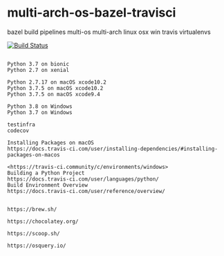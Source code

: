 # multi-arch-os-bazel-travisci
bazel build pipelines  multi-os multi-arch linux osx win travis virtualenvs

[![Build Status](https://travis-ci.com/githubfoam/multi-arch-os-bazel-travisci.svg?branch=master)](https://travis-ci.com/githubfoam/multi-arch-os-bazel-travisci)  

~~~~

Python 3.7 on bionic
Python 2.7 on xenial

Python 2.7.17 on macOS xcode10.2
Python 3.7.5 on macOS xcode10.2
Python 3.7.5 on macOS xcode9.4

Python 3.8 on Windows
Python 3.7 on Windows

testinfra
codecov
~~~~
~~~~
Installing Packages on macOS
https://docs.travis-ci.com/user/installing-dependencies/#installing-packages-on-macos

<https://travis-ci.community/c/environments/windows>
Building a Python Project
https://docs.travis-ci.com/user/languages/python/
Build Environment Overview
https://docs.travis-ci.com/user/reference/overview/


https://brew.sh/

https://chocolatey.org/

https://scoop.sh/

https://osquery.io/

~~~~
